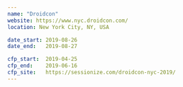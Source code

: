 ```yaml
---
name: "Droidcon"
website: https://www.nyc.droidcon.com/
location: New York City, NY, USA

date_start: 2019-08-26
date_end:   2019-08-27

cfp_start:  2019-04-25
cfp_end:    2019-06-16
cfp_site:   https://sessionize.com/droidcon-nyc-2019/
---
```

